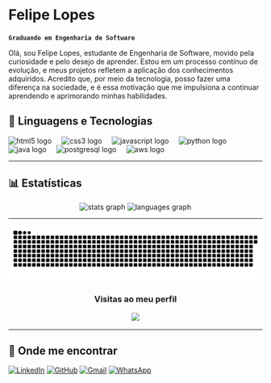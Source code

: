 # Felipe Lopes

**`Graduando em Engenharia de Software`**

Olá, sou Felipe Lopes, estudante de Engenharia de Software, movido pela curiosidade e pelo desejo de aprender. Estou em um processo contínuo de evolução, e meus projetos refletem a aplicação dos conhecimentos adquiridos. Acredito que, por meio da tecnologia, posso fazer uma diferença na sociedade, e é essa motivação que me impulsiona a continuar aprendendo e aprimorando minhas habilidades.


## 🤖 Linguagens e Tecnologias

<div align="left">
  <img src="https://cdn.simpleicons.org/html5/E34F26" height="40" alt="html5 logo" />
  <img width="12" />
  <img src="https://cdn.jsdelivr.net/gh/devicons/devicon/icons/css3/css3-original.svg" height="40" alt="css3 logo" />
  <img width="12" />
  <img src="https://cdn.jsdelivr.net/gh/devicons/devicon/icons/javascript/javascript-original.svg" height="40" alt="javascript logo" />
  <img width="12" />
  <img src="https://cdn.jsdelivr.net/gh/devicons/devicon/icons/python/python-original.svg" height="40" alt="python logo" />
  <img width="12" />
  <img src="https://skillicons.dev/icons?i=java" height="40" alt="java logo" />
  <img width="12" />
  <img src="https://cdn.jsdelivr.net/gh/devicons/devicon/icons/postgresql/postgresql-original.svg" height="40" alt="postgresql logo" />
  <img width="12" />
  <img src="https://skillicons.dev/icons?i=aws" height="40" alt="aws logo" />
</div>

---

## 📊 Estatísticas

<div align="center">
  <img src="https://github-readme-stats.vercel.app/api?username=twfelps&hide_title=false&hide_rank=false&show_icons=true&include_all_commits=true&count_private=true&disable_animations=false&theme=dracula&locale=en&hide_border=false&order=1" height="150" alt="stats graph" />
  <img src="https://github-readme-stats.vercel.app/api/top-langs?username=twfelps&locale=en&hide_title=false&layout=compact&card_width=320&langs_count=5&theme=dracula&hide_border=false&order=2" height="150" alt="languages graph" />
</div>

---

<div align = "center">
  
  ![snake gif](https://github.com/TwFelps/TwFelps/blob/output/github-snake-dark.svg)
</div>

<div align="center">
  <h3>Visitas ao meu perfil</h3>
  <img src="https://profile-counter.glitch.me/twfelps/count.svg?" />
</div>

---

## 📱 Onde me encontrar

<p align="left">
    <a href="https://www.linkedin.com/in/ofelipe-lopes/" title="LinkedIn" target="_blank">
        <img src="https://img.shields.io/badge/-LinkedIn-0e76a8?style=flat-square&logo=LinkedIn&logoColor=white" alt="LinkedIn" width="97"/></a>
    <a href="https://github.com/TwFelps" title="GitHub" target="_blank" rel="noopener noreferrer">
        <img src="https://img.shields.io/badge/-GitHub-181717?style=flat-square&logo=GitHub&logoColor=white" alt="GitHub" width="85"/></a>
    <a href="https://mail.google.com/mail/u/0/#inbox?compose=GTvVlcRwRfDZRDjlDMMCZqlxmjXMxNDrjDsjBgkQxCmrXxnMVGldBTpWzPCBchcsqvjTxRCGVfpMN" title="Gmail" target="_blank">
        <img src="https://img.shields.io/badge/-Gmail-FF0000?style=flat-square&labelColor=FF0000&logo=gmail&logoColor=white&link=https://mail.google.com/mail/u/0/#inbox?compose=GTvVlcRwRfDZRDjlDMMCZqlxmjXMxNDrjDsjBgkQxCmrXxnMVGldBTpWzPCBchcsqvjTxRCGVfpMN" alt="Gmail" width="85"/></a>
    <a href="https://api.whatsapp.com/send?phone=5591981873919" title="WhatsApp" target="_blank">
        <img src="https://img.shields.io/badge/-WhatsApp-25d366?style=flat-square&labelColor=25d366&logo=whatsapp&logoColor=white" alt="WhatsApp" width="115"/></a>
</p>
